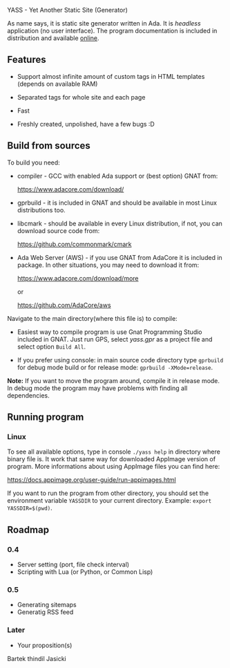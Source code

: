 YASS - Yet Another Static Site (Generator)

As name says, it is static site generator written in Ada. It is *headless*
application (no user interface). The program documentation is included in
distribution and available [online](https://thindil.github.io/yass/).

## Features

* Support almost infinite amount of custom tags in HTML templates (depends
  on available RAM)

* Separated tags for whole site and each page

* Fast

* Freshly created, unpolished, have a few bugs :D

## Build from sources

To build you need:

* compiler - GCC with enabled Ada support or (best option) GNAT from:

  https://www.adacore.com/download/

* gprbuild - it is included in GNAT and should be available in most Linux
  distributions too.

* libcmark - should be available in every Linux distribution, if not, you
  can download source code from:

  https://github.com/commonmark/cmark

* Ada Web Server (AWS) - if you use GNAT from AdaCore it is included in
  package. In other situations, you may need to download it from:

  https://www.adacore.com/download/more

  or

  https://github.com/AdaCore/aws

Navigate to the main directory(where this file is) to compile:

* Easiest way to compile program is use Gnat Programming Studio included in
  GNAT. Just run GPS, select *yass.gpr* as a project file and select option
  `Build All`.

* If you prefer using console: in main source code directory type `gprbuild`
  for debug mode build or for release mode: `gprbuild -XMode=release`.

**Note:** If you want to move the program around, compile it in release mode. In
debug mode the program may have problems with finding all dependencies.

## Running program

### Linux

To see all available options, type in console `./yass help` in directory where
binary file is. It work that same way for downloaded AppImage version of
program. More informations about using AppImage files you can find here:

https://docs.appimage.org/user-guide/run-appimages.html

If you want to run the program from other directory, you should set the
environment variable `YASSDIR` to your current directory. Example:
`export YASSDIR=$(pwd)`.

## Roadmap

### 0.4

- Server setting (port, file check interval)
- Scripting with Lua (or Python, or Common Lisp)

### 0.5

- Generating sitemaps
- Generatig RSS feed

### Later

- Your proposition(s)

Bartek thindil Jasicki
